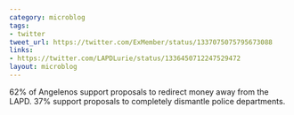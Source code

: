 ```yaml
---
category: microblog
tags:
- twitter
tweet_url: https://twitter.com/ExMember/status/1337075075795673088
links:
- https://twitter.com/LAPDLurie/status/1336450712247529472
layout: microblog
---
```

62% of Angelenos support proposals to redirect money away from the LAPD. 37% support proposals to completely dismantle police departments.
